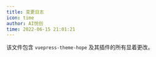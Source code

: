 ```yaml
---
title: 变更日志
icon: time
author: AI悦创
time: 2022-06-15 21:01:21
---
```


该文件包含 `vuepress-theme-hope` 及其插件的所有显着更改。